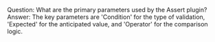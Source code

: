 Question: What are the primary parameters used by the Assert plugin?
Answer: The key parameters are 'Condition' for the type of validation, 'Expected' for the anticipated value, and 'Operator' for the comparison logic.
